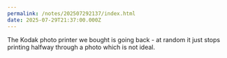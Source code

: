 ```yaml
---
permalink: /notes/202507292137/index.html
date: 2025-07-29T21:37:00.000Z
---
```


The Kodak photo printer we bought is going back - at random it just stops printing halfway through a photo which is not ideal.